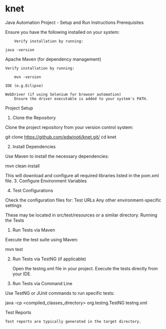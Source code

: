 # knet

Java Automation Project - Setup and Run Instructions
Prerequisites

Ensure you have the following installed on your system:

        Verify installation by running:

    java -version

Apache Maven (for dependency management)

    Verify installation by running:

        mvn -version

    IDE (e.g.Eclipse)

    WebDriver (if using Selenium for browser automation)
        Ensure the driver executable is added to your system's PATH.

Project Setup
1. Clone the Repository

Clone the project repository from your version control system:

git clone https://github.com/edwinoti/knet.git/
cd knet

2. Install Dependencies

Use Maven to install the necessary dependencies:

mvn clean install

This will download and configure all required libraries listed in the pom.xml file.
3. Configure Environment Variables

4. Test Configurations

Check the configuration files for:
    Test URLs
    Any other environment-specific settings

These may be located in src/test/resources or a similar directory.
Running the Tests
1. Run Tests via Maven

Execute the test suite using Maven:

mvn test

2. Run Tests via TestNG (if applicable)

    Open the testng.xml file in your project.
    Execute the tests directly from your IDE.

3. Run Tests via Command Line

Use TestNG or JUnit commands to run specific tests:

java -cp <compiled_classes_directory> org.testng.TestNG testng.xml

Test Reports

    Test reports are typically generated in the target directory.
